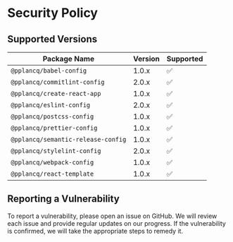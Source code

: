# Security Policy

## Supported Versions

| Package Name                       | Version | Supported          |
| ---------------------------------- | ------- | ------------------ |
| `@pplancq/babel-config`            | 1.0.x   | :white_check_mark: |
| `@pplancq/commitlint-config`       | 2.0.x   | :white_check_mark: |
| `@pplancq/create-react-app`        | 1.0.x   | :white_check_mark: |
| `@pplancq/eslint-config`           | 2.0.x   | :white_check_mark: |
| `@pplancq/postcss-config`          | 1.0.x   | :white_check_mark: |
| `@pplancq/prettier-config`         | 1.0.x   | :white_check_mark: |
| `@pplancq/semantic-release-config` | 1.0.x   | :white_check_mark: |
| `@pplancq/stylelint-config`        | 2.0.x   | :white_check_mark: |
| `@pplancq/webpack-config`          | 1.0.x   | :white_check_mark: |
| `@pplancq/react-template`          | 1.0.x   | :white_check_mark: |

## Reporting a Vulnerability

To report a vulnerability, please open an issue on GitHub. We will review each issue and provide regular updates on our progress. If the vulnerability is confirmed, we will take the appropriate steps to remedy it.
